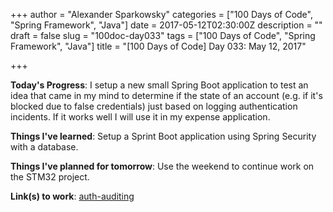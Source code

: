 +++
author = "Alexander Sparkowsky"
categories = ["100 Days of Code", "Spring Framework", "Java"]
date = 2017-05-12T02:30:00Z
description = ""
draft = false
slug = "100doc-day033"
tags = ["100 Days of Code", "Spring Framework", "Java"]
title = "[100 Days of Code] Day 033: May 12, 2017"

+++

**Today's Progress**: I setup a new small Spring Boot application to test an idea that came in my mind to determine if the state of an account (e.g. if it's blocked due to false credentials) just based on logging authentication incidents. If it works well I will use it in my expense application.

**Things I've learned**: Setup a Sprint Boot application using Spring Security with a database.

**Things I've planned for tomorrow**: Use the weekend to continue work on the STM32 project.

**Link(s) to work**: [auth-auditing](https://github.com/roamingthings/auth-auditing/commit/82a01c480d26bd5bd2ff8dfe0f97ae84057e806d)

